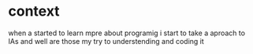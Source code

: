 # context

when a started to learn mpre about programig i start to take a aproach to IAs and well are those my try to understending and 
coding it
